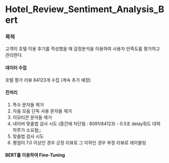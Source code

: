 # Hotel_Review_Sentiment_Analysis_Bert

### 목적
고객이 호텔 이용 후기를 작성했을 때 감정분석을 이용하여 사용자 만족도를 평가하고 관리한다.

#### 데이터 수집
호텔 평가 리뷰 84123개 수집 (계속 추가 예정)

#### 전처리
1. 특수 문자들 제거
2. 자음 모음 단독 사용 문자들 제거
3. 이모티콘 문자들 제거
4. 네이버 맞춤법 검사 시도 (중간에 차단됨 : 8091/84123) - 0.5초 delay줘도 대략 하루가 소요됨;;
5. 맞춤법 검사 시도
6. 평점이 7.0 이상인 경우 긍정 리뷰로 그 이하인 경우 부정 리뷰로 레이블링

#### BERT를 이용하여 Fine-Tuning

